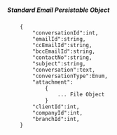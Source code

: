 ##### Standard Email Persistable Object
		{
			"conversationId":int,
			"emailId":string,
			"ccEmailId":string,
			"bccEmailId":string,
			"contactNo":string,
			"subject":string,
			"conversation":text,
			"conversationType":Enum,
			"attachment":
				{
					... File Object
				}
			"clientId":int,
			"companyId":int,
			"branchId":int,
		}
